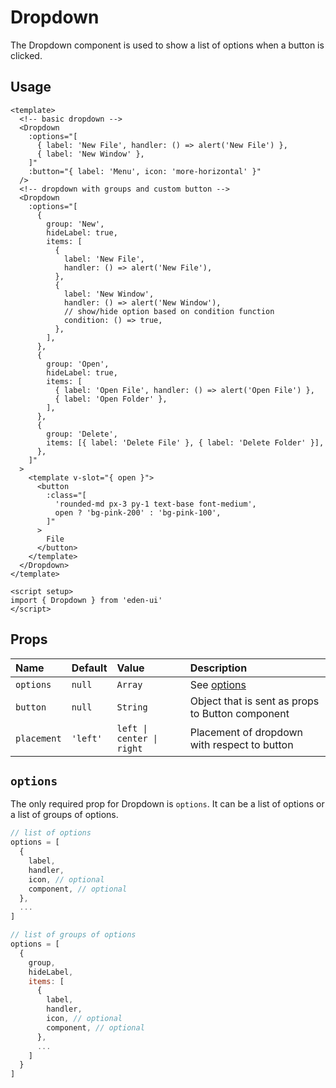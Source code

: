 <script setup>
import { Dropdown } from '../../src/index'
let alert = text => window.alert(text)
</script>

# Dropdown

The Dropdown component is used to show a list of options when a button is
clicked.

## Usage

<Story class="gap-4 overflow-visible">
  <Dropdown
    :options="[
      { label: 'Edit', icon: 'edit', handler: () => alert('New File') },
      { label: 'Delete', icon: 'trash', handler: () => alert('New File') },
    ]"
    :button="{ label: 'Menu', icon: 'more-horizontal' }"
  />
  <Dropdown
    :options="[
      {
        group: 'New',
        hideLabel: true,
        items: [
          {
            label: 'New File',
            handler: () => alert('New File'),
          },
          {
            label: 'New Window',
            handler: () => alert('New Window'),
            // show/hide option based on condition function
            condition: () => true,
          },
        ],
      },
      {
        group: 'Open',
        hideLabel: true,
        items: [
          { label: 'Open File', handler: () => alert('Open File') },
          { label: 'Open Folder' },
        ],
      },
      {
        group: 'Delete',
        items: [{ label: 'Delete File' }, { label: 'Delete Folder' }],
      },
    ]"
  >
    <template v-slot="{ open }">
      <button
        :class="[
          'rounded-md px-3 py-1 text-base font-medium',
          open ? 'bg-pink-200' : 'bg-pink-100',
        ]"
      >
        File
      </button>
    </template>
  </Dropdown>
</Story>

```vue
<template>
  <!-- basic dropdown -->
  <Dropdown
    :options="[
      { label: 'New File', handler: () => alert('New File') },
      { label: 'New Window' },
    ]"
    :button="{ label: 'Menu', icon: 'more-horizontal' }"
  />
  <!-- dropdown with groups and custom button -->
  <Dropdown
    :options="[
      {
        group: 'New',
        hideLabel: true,
        items: [
          {
            label: 'New File',
            handler: () => alert('New File'),
          },
          {
            label: 'New Window',
            handler: () => alert('New Window'),
            // show/hide option based on condition function
            condition: () => true,
          },
        ],
      },
      {
        group: 'Open',
        hideLabel: true,
        items: [
          { label: 'Open File', handler: () => alert('Open File') },
          { label: 'Open Folder' },
        ],
      },
      {
        group: 'Delete',
        items: [{ label: 'Delete File' }, { label: 'Delete Folder' }],
      },
    ]"
  >
    <template v-slot="{ open }">
      <button
        :class="[
          'rounded-md px-3 py-1 text-base font-medium',
          open ? 'bg-pink-200' : 'bg-pink-100',
        ]"
      >
        File
      </button>
    </template>
  </Dropdown>
</template>

<script setup>
import { Dropdown } from 'eden-ui'
</script>
```

## Props

| Name        | Default  | Value                     | Description                                      |
| :---------- | :------- | :------------------------ | :----------------------------------------------- |
| `options`   | `null`   | `Array`                   | See [options](#options)                          |
| `button`    | `null`   | `String`                  | Object that is sent as props to Button component |
| `placement` | `'left'` | `left \| center \| right` | Placement of dropdown with respect to button     |

## `options`

The only required prop for Dropdown is `options`. It can be a list of options or
a list of groups of options.

```js
// list of options
options = [
  {
    label,
    handler,
    icon, // optional
    component, // optional
  },
  ...
]

// list of groups of options
options = [
  {
    group,
    hideLabel,
    items: [
      {
        label,
        handler,
        icon, // optional
        component, // optional
      },
      ...
    ]
  }
]
```
